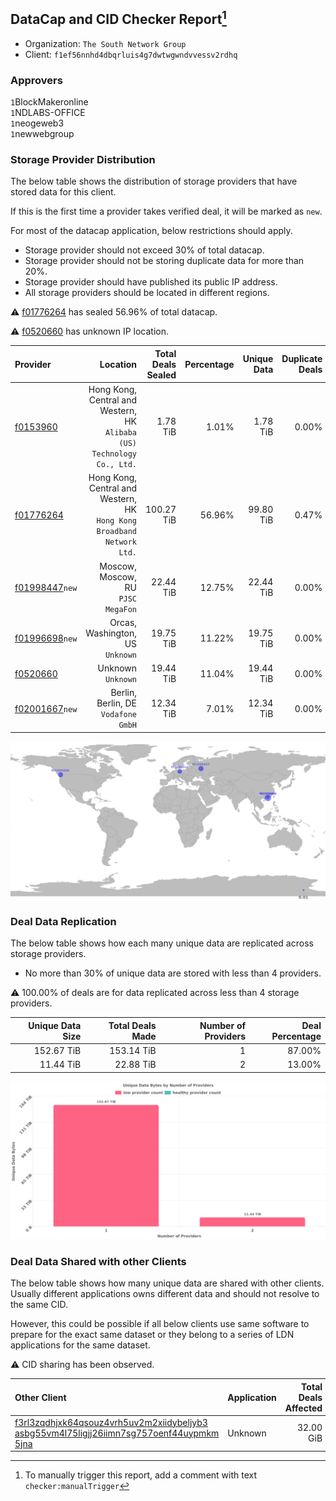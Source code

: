 ## DataCap and CID Checker Report[^1]
 - Organization: `The South Network Group`
 - Client: `f1ef56nnhd4dbqrluis4g7dwtwgwndvvessv2rdhq`
### Approvers
`1`BlockMakeronline<br/>`1`NDLABS-OFFICE<br/>`1`neogeweb3<br/>`1`newwebgroup

### Storage Provider Distribution
The below table shows the distribution of storage providers that have stored data for this client.

If this is the first time a provider takes verified deal, it will be marked as `new`.

For most of the datacap application, below restrictions should apply.
 - Storage provider should not exceed 30% of total datacap.
 - Storage provider should not be storing duplicate data for more than 20%.
 - Storage provider should have published its public IP address.
 - All storage providers should be located in different regions.

⚠️ [f01776264](https://filfox.info/en/address/f01776264) has sealed 56.96% of total datacap.

⚠️ [f0520660](https://filfox.info/en/address/f0520660) has unknown IP location.

| Provider                                                    |                                                                   Location | Total Deals Sealed | Percentage | Unique Data | Duplicate Deals |
| :---------------------------------------------------------- | -------------------------------------------------------------------------: | -----------------: | ---------: | ----------: | --------------: |
| [f0153960](https://filfox.info/en/address/f0153960)         | Hong Kong, Central and Western, HK<br/>`Alibaba (US) Technology Co., Ltd.` |           1.78 TiB |      1.01% |    1.78 TiB |           0.00% |
| [f01776264](https://filfox.info/en/address/f01776264)       |  Hong Kong, Central and Western, HK<br/>`Hong Kong Broadband Network Ltd.` |         100.27 TiB |     56.96% |   99.80 TiB |           0.47% |
| [f01998447](https://filfox.info/en/address/f01998447)`new`  |                                      Moscow, Moscow, RU<br/>`PJSC MegaFon` |          22.44 TiB |     12.75% |   22.44 TiB |           0.00% |
| [f01996698](https://filfox.info/en/address/f01996698)`new`  |                                        Orcas, Washington, US<br/>`Unknown` |          19.75 TiB |     11.22% |   19.75 TiB |           0.00% |
| [f0520660](https://filfox.info/en/address/f0520660)         |                                                      Unknown<br/>`Unknown` |          19.44 TiB |     11.04% |   19.44 TiB |           0.00% |
| [f02001667](https://filfox.info/en/address/f02001667)`new`  |                                     Berlin, Berlin, DE<br/>`Vodafone GmbH` |          12.34 TiB |      7.01% |   12.34 TiB |           0.00% |

![Provider Distribution](https://raw.githubusercontent.com/data-preservation-programs/filplus-checker-assets/main/filecoin-project/filecoin-plus-large-datasets/issues/509/1672320224616.png)
### Deal Data Replication
The below table shows how each many unique data are replicated across storage providers.
- No more than 30% of unique data are stored with less than 4 providers.

⚠️ 100.00% of deals are for data replicated across less than 4 storage providers.

| Unique Data Size | Total Deals Made | Number of Providers | Deal Percentage |
| ---------------: | ---------------: | ------------------: | --------------: |
|       152.67 TiB |       153.14 TiB |                   1 |          87.00% |
|        11.44 TiB |        22.88 TiB |                   2 |          13.00% |

![Replication Distribution](https://raw.githubusercontent.com/data-preservation-programs/filplus-checker-assets/main/filecoin-project/filecoin-plus-large-datasets/issues/509/1672320225331.png)
### Deal Data Shared with other Clients
The below table shows how many unique data are shared with other clients.
Usually different applications owns different data and should not resolve to the same CID.

However, this could be possible if all below clients use same software to prepare for the exact same dataset or they belong to a series of LDN applications for the same dataset.

⚠️ CID sharing has been observed.

| Other Client                                                                                                                                                                                                              | Application | Total Deals Affected | Unique CIDs | Approvers |
| :------------------------------------------------------------------------------------------------------------------------------------------------------------------------------------------------------------------------ | :---------- | -------------------: | ----------: | :-------- |
| [f3rl3zqdhjxk64qsouz4vrh5uv2m2xiidybeljyb3<br/>asbg55vm4l75ligjj26iimn7sg757oenf44uypmkm<br/>5jna](https://filfox.info/en/address/f3rl3zqdhjxk64qsouz4vrh5uv2m2xiidybeljyb3asbg55vm4l75ligjj26iimn7sg757oenf44uypmkm5jna) | Unknown     |            32.00 GiB |           1 | Unknown   |

[^1]: To manually trigger this report, add a comment with text `checker:manualTrigger`
